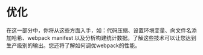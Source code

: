 # 优化
 
在这一部分中，你将从这些方面入手，如：代码压缩、设置环境变量、向文件名添加哈希、webpack manifest 以及分析构建统计数据。了解这些技术可以让您达到生产级别的输出。您还将了解如何调优webpack的性能。
